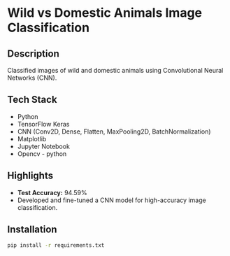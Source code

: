# Wild vs Domestic Animals Image Classification

## Description
Classified images of wild and domestic animals using Convolutional Neural Networks (CNN).

## Tech Stack
- Python
- TensorFlow Keras
- CNN (Conv2D, Dense, Flatten, MaxPooling2D, BatchNormalization)
- Matplotlib
- Jupyter Notebook
- Opencv - python

## Highlights
- **Test Accuracy:** 94.59%
- Developed and fine-tuned a CNN model for high-accuracy image classification.

## Installation
```bash
pip install -r requirements.txt
